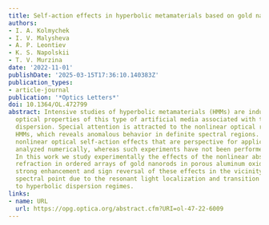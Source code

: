 ```yaml
---
title: Self-action effects in hyperbolic metamaterials based on gold nanorods
authors:
- I. A. Kolmychek
- I. V. Malysheva
- A. P. Leontiev
- K. S. Napolskii
- T. V. Murzina
date: '2022-11-01'
publishDate: '2025-03-15T17:36:10.140383Z'
publication_types:
- article-journal
publication: '*Optics Letters*'
doi: 10.1364/OL.472799
abstract: Intensive studies of hyperbolic metamaterials (HMMs) are induced by unique
  optical properties of this type of artificial media associated with their hyperbolic
  dispersion. Special attention is attracted to the nonlinear optical response of
  HMMs, which reveals anomalous behavior in definite spectral regions. Third-order
  nonlinear optical self-action effects that are perspective for applications were
  analyzed numerically, whereas such experiments have not been performed up to now.
  In this work we study experimentally the effects of the nonlinear absorption and
  refraction in ordered arrays of gold nanorods in porous aluminum oxide. We demonstrate
  strong enhancement and sign reversal of these effects in the vicinity of the epsilon-near-zero
  spectral point due to the resonant light localization and transition from elliptical
  to hyperbolic dispersion regimes.
links:
- name: URL
  url: https://opg.optica.org/abstract.cfm?URI=ol-47-22-6009
---
```

